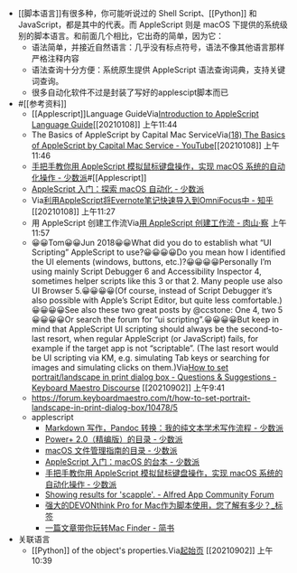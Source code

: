 - [[脚本语言]]有很多种，你可能听说过的 Shell Script、[[Python]] 和 JavaScript，都是其中的代表。而 AppleScript 则是 macOS 下提供的系统级别的脚本语言。和前面几个相比，它出奇的简单，因为它：
    - 语法简单，并接近自然语言：几乎没有标点符号，语法不像其他语言那样严格注释内容
    - 语法查询十分方便：系统原生提供 AppleScript 语法查询词典，支持关键词查询。
    - 很多自动化软件不过是封装了写好的applescipt脚本而已
- #[[参考资料]]
    - [[Applescript]]Language GuideVia[Introduction to AppleScript Language Guide](https://developer.apple.com/library/archive/documentation/AppleScript/Conceptual/AppleScriptLangGuide/introduction/ASLR_intro.html#//apple_ref/doc/uid/TP40000983-CH208-SW1)[[20210108]] 上午11:44
    - The Basics of AppleScript by Capital Mac ServiceVia[(18) The Basics of AppleScript by Capital Mac Service - YouTube](https://www.youtube.com/watch?v=ipWoETCuOXo)[[20210108]] 上午11:46
    - [手把手教你用 AppleScript 模拟鼠标键盘操作，实现 macOS 系统的自动化操作 - 少数派](https://sspai.com/post/43758)#[[Applescript]]
    -  [AppleScript 入门：探索 macOS 自动化 - 少数派](https://sspai.com/post/46912) 
    -  Via[利用AppleScript将Evernote笔记快速导入到OmniFocus中 - 知乎](https://zhuanlan.zhihu.com/p/111700412)[[20210108]] 上午11:27
    - 用 AppleScript 创建工作流Via[用 AppleScript 创建工作流 - 肉山·察](https://roshanca.com/2012/applescript-workflow/) 上午11:57
    - 😀😀Tom😀😀Jun 2018😀😀What did you do to establish what “UI Scripting” AppleScript to use?😀😀😀😀Do you mean how I identified the UI elements (windows, buttons, etc.)?😀😀😀😀Personally I’m using mainly Script Debugger 6 and Accessibility Inspector 4, sometimes helper scripts like this 3 or that 2. Many people use also UI Browser 5.😀😀😀😀(Of course, instead of Script Debugger it’s also possible with Apple’s Script Editor, but quite less comfortable.)😀😀😀😀See also these two great posts by @ccstone: One 4, two 5😀😀😀😀Or search the forum for “ui scripting”.😀😀😀😀But keep in mind that AppleScript UI scripting should always be the second-to-last resort, when regular AppleScript (or JavaScript) fails, for example if the target app is not “scriptable”. (The last resort would be UI scripting via KM, e.g. simulating Tab keys or searching for images and simulating clicks on them.)Via[How to set portrait/landscape in print dialog box - Questions & Suggestions - Keyboard Maestro Discourse](https://forum.keyboardmaestro.com/t/how-to-set-portrait-landscape-in-print-dialog-box/10478/5) [[20210902]] 上午9:41
    - https://forum.keyboardmaestro.com/t/how-to-set-portrait-landscape-in-print-dialog-box/10478/5
    - applescript
        - [Markdown 写作，Pandoc 转换：我的纯文本学术写作流程 - 少数派](https://sspai.com/post/64842)
        - [Power+ 2.0（精编版）的目录 - 少数派](https://sspai.com/series/70/list)
        - [macOS 文件管理指南的目录 - 少数派](https://sspai.com/series/76/list)
        - [AppleScript 入门：macOS 的台本 - 少数派](https://sspai.com/post/45368)
        - [手把手教你用 AppleScript 模拟鼠标键盘操作，实现 macOS 系统的自动化操作 - 少数派](https://sspai.com/post/43758)
        - [Showing results for 'scapple'. - Alfred App Community Forum](https://www.alfredforum.com/search/?q=scapple&quick=1)
        - [强大的DEVONthink Pro for Mac作为脚本使用，您了解有多少？_标签](https://www.sohu.com/a/381023178_120268779)
        - [一篇文章带你玩转Mac Finder - 简书](https://www.jianshu.com/p/6505ead00d59)
- 关联语言
    - [[Python]] of the object's properties.Via[起始页](favorites://) [[20210902]] 上午10:39
